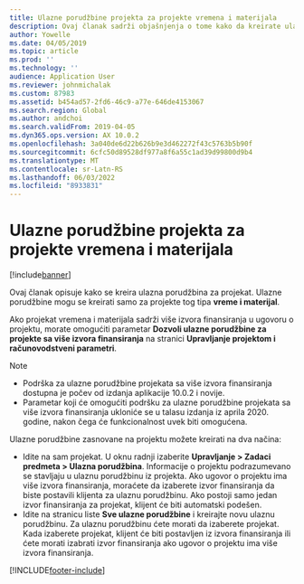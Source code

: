 ```yaml
---
title: Ulazne porudžbine projekta za projekte vremena i materijala
description: Ovaj članak sadrži objašnjenja o tome kako da kreirate ulazne porudžbine zasnovane na projektu za vremenske i materijalne projekte.
author: Yowelle
ms.date: 04/05/2019
ms.topic: article
ms.prod: ''
ms.technology: ''
audience: Application User
ms.reviewer: johnmichalak
ms.custom: 87983
ms.assetid: b454ad57-2fd6-46c9-a77e-646de4153067
ms.search.region: Global
ms.author: andchoi
ms.search.validFrom: 2019-04-05
ms.dyn365.ops.version: AX 10.0.2
ms.openlocfilehash: 3a040de6d22b626b9e3d462272f43c5763b5b90f
ms.sourcegitcommit: 6cfc50d89528df977a8f6a55c1ad39d99800d9b4
ms.translationtype: MT
ms.contentlocale: sr-Latn-RS
ms.lasthandoff: 06/03/2022
ms.locfileid: "8933831"
---
```

# <a name="project-sales-orders-for-time-and-material-projects"></a>Ulazne porudžbine projekta za projekte vremena i materijala

[!include[banner](../includes/banner.md)]

Ovaj članak opisuje kako se kreira ulazna porudžbina za projekat. Ulazne porudžbine mogu se kreirati samo za projekte tog tipa **vreme i materijal**.

Ako projekat vremena i materijala sadrži više izvora finansiranja u ugovoru o projektu, morate omogućiti parametar **Dozvoli ulazne porudžbine za projekte sa više izvora finansiranja** na stranici **Upravljanje projektom i računovodstveni parametri**. 

> [!NOTE]
> - Podrška za ulazne porudžbine projekata sa više izvora finansiranja dostupna je počev od izdanja aplikacije 10.0.2 i novije.
> - Parametar koji će omogućiti podršku za ulazne porudžbine projekata sa više izvora finansiranja ukloniće se u talasu izdanja iz aprila 2020. godine, nakon čega će funkcionalnost uvek biti omogućena.

Ulazne porudžbine zasnovane na projektu možete kreirati na dva načina:

- Idite na sam projekat. U oknu radnji izaberite **Upravljanje > Zadaci predmeta > Ulazna porudžbina**. Informacije o projektu podrazumevano se stavljaju u ulaznu porudžbinu iz projekta. Ako ugovor o projektu ima više izvora finansiranja, moraćete da izaberete izvor finansiranja da biste postavili klijenta za ulaznu porudžbinu. Ako postoji samo jedan izvor finansiranja za projekat, klijent će biti automatski podešen.
- Idite na stranicu liste **Sve ulazne porudžbine** i kreirajte novu ulaznu porudžbinu. Za ulaznu porudžbinu ćete morati da izaberete projekat. Kada izaberete projekat, klijent će biti postavljen iz izvora finansiranja ili ćete morati izabrati izvor finansiranja ako ugovor o projektu ima više izvora finansiranja.



[!INCLUDE[footer-include](../includes/footer-banner.md)]